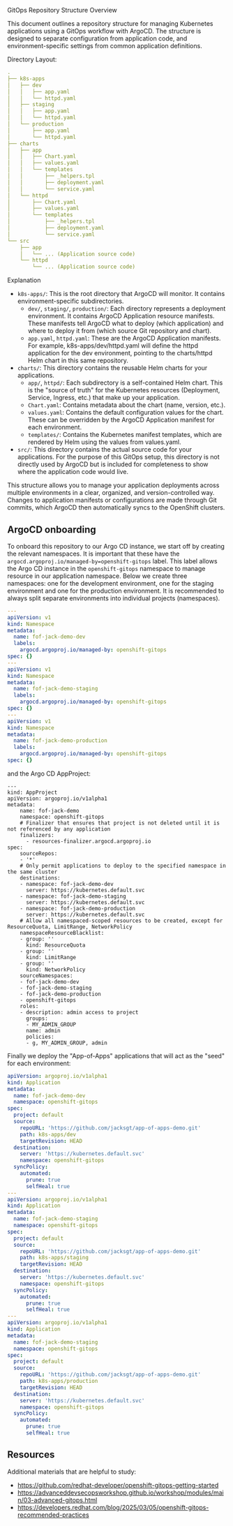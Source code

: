 GitOps Repository Structure Overview

This document outlines a repository structure for managing Kubernetes applications using a GitOps workflow with ArgoCD. The structure is designed to separate configuration from application code, and environment-specific settings from common application definitions.

Directory Layout:

```yaml
.
├── k8s-apps
│   ├── dev
│   │   ├── app.yaml
│   │   └── httpd.yaml
│   ├── staging
│   │   ├── app.yaml
│   │   └── httpd.yaml
│   └── production
│       ├── app.yaml
│       └── httpd.yaml
├── charts
│   ├── app
│   │   ├── Chart.yaml
│   │   ├── values.yaml
│   │   └── templates
│   │       ├── _helpers.tpl
│   │       ├── deployment.yaml
│   │       └── service.yaml
│   └── httpd
│       ├── Chart.yaml
│       ├── values.yaml
│       └── templates
│           ├── _helpers.tpl
│           ├── deployment.yaml
│           └── service.yaml
└── src
    ├── app
    │   └── ... (Application source code)
    └── httpd
        └── ... (Application source code)
```


Explanation

* `k8s-apps/`: This is the root directory that ArgoCD will monitor. It contains environment-specific subdirectories.
  * `dev/`, `staging/`, `production/`: Each directory represents a deployment environment. It contains ArgoCD Application resource manifests. These manifests tell ArgoCD what to deploy (which application) and where to deploy it from (which source Git repository and chart).
  * `app.yaml`, `httpd.yaml`: These are the ArgoCD Application manifests. For example, k8s-apps/dev/httpd.yaml will define the httpd application for the dev environment, pointing to the charts/httpd Helm chart in this same repository.
* `charts/`: This directory contains the reusable Helm charts for your applications.
  * `app/`, `httpd/`: Each subdirectory is a self-contained Helm chart. This is the "source of truth" for the Kubernetes resources (Deployment, Service, Ingress, etc.) that make up your application.
  * `Chart.yaml`: Contains metadata about the chart (name, version, etc.).
  * `values.yaml`: Contains the default configuration values for the chart. These can be overridden by the ArgoCD Application manifest for each environment.
  * `templates/`: Contains the Kubernetes manifest templates, which are rendered by Helm using the values from values.yaml.
* `src/`: This directory contains the actual source code for your applications. For the purpose of this GitOps setup, this directory is not directly used by ArgoCD but is included for completeness to show where the application code would live.

This structure allows you to manage your application deployments across multiple environments in a clear, organized, and version-controlled way. Changes to application manifests or configurations are made through Git commits, which ArgoCD then automatically syncs to the OpenShift clusters.


## ArgoCD onboarding

To onboard this repository to our Argo CD instance, we start off by creating the relevant namespaces.
It is important that these have the `argocd.argoproj.io/managed-by=openshift-gitops` label.
This label allows the Argo CD instance in the `openshift-gitops` namespace to manage resource in our application namespace.
Below we create three namespaces: one for the development environment, one for the staging environment and one for the production environment.
It is recommended to always split separate environments into individual projects (namespaces).

```yaml
---
apiVersion: v1
kind: Namespace
metadata:
  name: fof-jack-demo-dev
  labels:
    argocd.argoproj.io/managed-by: openshift-gitops
spec: {}
---
apiVersion: v1
kind: Namespace
metadata:
  name: fof-jack-demo-staging
  labels:
    argocd.argoproj.io/managed-by: openshift-gitops
spec: {}
---
apiVersion: v1
kind: Namespace
metadata:
  name: fof-jack-demo-production
  labels:
    argocd.argoproj.io/managed-by: openshift-gitops
spec: {}
```

and the Argo CD AppProject:

```
---
kind: AppProject
apiVersion: argoproj.io/v1alpha1
metadata:
    name: fof-jack-demo
    namespace: openshift-gitops
    # Finalizer that ensures that project is not deleted until it is not referenced by any application
    finalizers:
      - resources-finalizer.argocd.argoproj.io
spec:
    sourceRepos:
    - '*'
    # Only permit applications to deploy to the specified namespace in the same cluster
    destinations:
    - namespace: fof-jack-demo-dev
      server: https://kubernetes.default.svc
    - namespace: fof-jack-demo-staging
      server: https://kubernetes.default.svc
    - namespace: fof-jack-demo-production
      server: https://kubernetes.default.svc
    # Allow all namespaced-scoped resources to be created, except for ResourceQuota, LimitRange, NetworkPolicy
    namespaceResourceBlacklist:
    - group: ''
      kind: ResourceQuota
    - group: ''
      kind: LimitRange
    - group: ''
      kind: NetworkPolicy
    sourceNamespaces:
    - fof-jack-demo-dev
    - fof-jack-demo-staging
    - fof-jack-demo-production
    - openshift-gitops
    roles:
    - description: admin access to project
      groups:
      - MY_ADMIN_GROUP
      name: admin
      policies:
      - g, MY_ADMIN_GROUP, admin
```

Finally we deploy the "App-of-Apps" applications that will act as the "seed" for each environment:

```yaml
apiVersion: argoproj.io/v1alpha1
kind: Application
metadata:
  name: fof-jack-demo-dev
  namespace: openshift-gitops
spec:
  project: default
  source:
    repoURL: 'https://github.com/jacksgt/app-of-apps-demo.git'
    path: k8s-apps/dev
    targetRevision: HEAD
  destination:
    server: 'https://kubernetes.default.svc'
    namespace: openshift-gitops
  syncPolicy:
    automated:
      prune: true
      selfHeal: true
---
apiVersion: argoproj.io/v1alpha1
kind: Application
metadata:
  name: fof-jack-demo-staging
  namespace: openshift-gitops
spec:
  project: default
  source:
    repoURL: 'https://github.com/jacksgt/app-of-apps-demo.git'
    path: k8s-apps/staging
    targetRevision: HEAD
  destination:
    server: 'https://kubernetes.default.svc'
    namespace: openshift-gitops
  syncPolicy:
    automated:
      prune: true
      selfHeal: true
---
apiVersion: argoproj.io/v1alpha1
kind: Application
metadata:
  name: fof-jack-demo-staging
  namespace: openshift-gitops
spec:
  project: default
  source:
    repoURL: 'https://github.com/jacksgt/app-of-apps-demo.git'
    path: k8s-apps/production
    targetRevision: HEAD
  destination:
    server: 'https://kubernetes.default.svc'
    namespace: openshift-gitops
  syncPolicy:
    automated:
      prune: true
      selfHeal: true
```

## Resources

Additional materials that are helpful to study:

* https://github.com/redhat-developer/openshift-gitops-getting-started
* https://advanceddevsecopsworkshop.github.io/workshop/modules/main/03-advanced-gitops.html
* https://developers.redhat.com/blog/2025/03/05/openshift-gitops-recommended-practices
